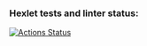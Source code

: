 ### Hexlet tests and linter status:
[![Actions Status](https://github.com/Serafim-git/python-project-lvl1/workflows/hexlet-check/badge.svg)](https://github.com/Serafim-git/python-project-lvl1/actions)